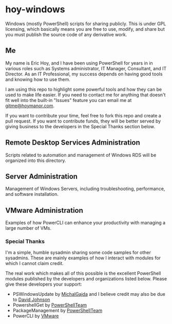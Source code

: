 # hoy-windows
Windows (mostly PowerShell) scripts for sharing publicly.  This is under GPL licensing, which basically means you are free to use, 
modify, and share but you must publish the source code of any derivative work.

## Me
My name is Eric Hoy, and I have been using PowerShell for years in in various roles such as Systems administrator, IT Manager, Consultant, and IT Director.  As an IT Professional, my success depends on having good tools and knowing how to use them.  

I am using this repo to highlight some powerful tools and how they can be used to make life easier.  If you need to contact me for anything that doesn't fit well into the built-in "Issues" feature you can email me at gitme@hoymanor.com.  

If you want to contribute your time, feel free to fork this repo and create a pull request.  If you want to contribute funds, they will be better served by giving business to the developers in the Special Thanks section below.

## Remote Desktop Services Administration
Scripts related to automation and management of Windows RDS will be organized into this directory.

## Server Administration
Management of Windows Servers, including troubleshooting, performance, and software installation.

## VMware Administration
Examples of how PowerCLI can enhance your productivity with managing a large number of VMs.

### Special Thanks
I'm a simple, humble sysadmin sharing some code samples for other sysadmins.  These are mainly examples of how I interact with modules for which I cannot claim credit.

The real work which makes all of this possible is the excellent PowerShell modules published by the developers and organizations listed below.  Please give these developers your support:
- PSWindowsUpdate by [MichalGajda](https://www.powershellgallery.com/profiles/MichalGajda) and I believe credit may also be due to [David Johnson](https://github.com/dwj7738)
- PowershellGet by [PowerShellTeam](https://www.powershellgallery.com/profiles/PowerShellTeam)
- PackageManagement by [PowerShellTeam](https://www.powershellgallery.com/profiles/PowerShellTeam)
- PowerCLI by [VMware](https://www.powershellgallery.com/profiles/VMware)
	
  
